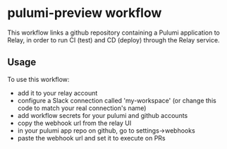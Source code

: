 # pulumi-preview workflow

This workflow links a github repository containing a Pulumi
application to Relay, in order to run CI (test) and CD (deploy)
through the Relay service.

## Usage

To use this workflow:
- add it to your relay account
- configure a Slack connection called 'my-workspace' 
  (or change this code to match your real connection's name)
- add workflow secrets for your pulumi and github accounts 
- copy the webhook url from the relay UI
- in your pulumi app repo on github, go to settings->webhooks
- paste the webhook url and set it to execute on PRs

